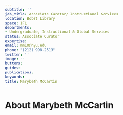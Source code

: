 ```yaml
---
subtitle: ''
job_title: Associate Curator/ Instructional Services
location: Bobst Library
space: 1FL
departments:
- Undergraduate, Instructional & Global Services
status: Associate Curator
expertise: 
email: mm10@nyu.edu
phone: "(212) 998-2513"
twitter: ''
image: ''
buttons: 
guides: 
publications: 
keywords: 
title: Marybeth McCartin
---
```


# About Marybeth McCartin